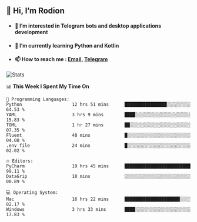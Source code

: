 ## 👋 Hi, I’m Rodion
- #### 👀 I’m interested in Telegram bots and desktop applications development
- #### 🌱 I’m currently learning Python and Kotlin
- #### 📫 How to reach me : [Email](mailto:me@lavn.ml), [Telegram](https://t.me/rodion_gudz)

![Stats](https://github-readme-stats.vercel.app/api?username=rodion-gudz&show_icons=true&theme=github_dark&hide_border=true&hide=issues&count_private=true&layout=compact)


<!--START_SECTION:waka-->
📊 **This Week I Spent My Time On** 

```text
💬 Programming Languages: 
Python                   12 hrs 51 mins      ████████████████░░░░░░░░░   64.53 % 
YAML                     3 hrs 9 mins        ████░░░░░░░░░░░░░░░░░░░░░   15.83 % 
TOML                     1 hr 27 mins        ██░░░░░░░░░░░░░░░░░░░░░░░   07.35 % 
Fluent                   48 mins             █░░░░░░░░░░░░░░░░░░░░░░░░   04.08 % 
.env file                24 mins             █░░░░░░░░░░░░░░░░░░░░░░░░   02.02 % 

🔥 Editors: 
PyCharm                  19 hrs 45 mins      █████████████████████████   99.11 % 
DataGrip                 10 mins             ░░░░░░░░░░░░░░░░░░░░░░░░░   00.89 % 

💻 Operating System: 
Mac                      16 hrs 22 mins      █████████████████████░░░░   82.17 % 
Windows                  3 hrs 33 mins       ████░░░░░░░░░░░░░░░░░░░░░   17.83 % 
```


<!--END_SECTION:waka-->
